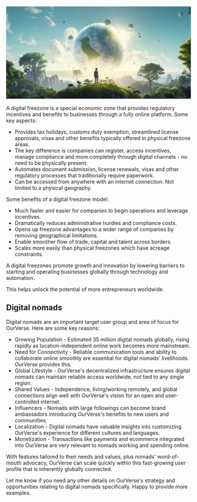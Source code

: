 

![](img/new_world.png)


A digital freezone is a special economic zone that provides regulatory incentives and benefits to businesses through a fully online platform. Some key aspects:

- Provides tax holidays, customs duty exemption, streamlined license approvals, visas and other benefits typically offered in physical freezone areas.
- The key difference is companies can register, access incentives, manage compliance and more completely through digital channels - no need to be physically present.
- Automates document submission, license renewals, visas and other regulatory processes that traditionally require paperwork.
- Can be accessed from anywhere with an internet connection. Not limited to a physical geography.

Some benefits of a digital freezone model:

- Much faster and easier for companies to begin operations and leverage incentives.
- Dramatically reduces administrative hurdles and compliance costs.
- Opens up freezone advantages to a wider range of companies by removing geographical limitations.
- Enable smoother flow of trade, capital and talent across borders.
- Scales more easily than physical freezones which have acreage constraints.

A digital freezones promote growth and innovation by lowering barriers to starting and operating businesses globally through technology and automation. 

This helps unlock the potential of more entrepreneurs worldwide.

## Digital nomads

Digital nomads are an important target user group and area of focus for OurVerse. Here are some key reasons:

- Growing Population - Estimated 35 million digital nomads globally, rising rapidly as location-independent online work becomes more mainstream.
- Need for Connectivity - Reliable communication tools and ability to collaborate online smoothly are essential for digital nomads' livelihoods. OurVerse provides this.
- Global Lifestyle - OurVerse's decentralized infrastructure ensures digital nomads can maintain reliable access worldwide, not tied to any single region.
- Shared Values - Independence, living/working remotely, and global connections align well with OurVerse's vision for an open and user-controlled internet.
- Influencers - Nomads with large followings can become brand ambassadors introducing OurVerse's benefits to new users and communities.
- Localization - Digital nomads have valuable insights into customizing OurVerse's experience for different cultures and languages.
- Monetization - Transactions like payments and ecommerce integrated into OurVerse are very relevant to nomads working and spending online.

With features tailored to their needs and values, plus nomads' word-of-mouth advocacy, OurVerse can scale quickly within this fast-growing user profile that is inherently globally connected.

Let me know if you need any other details on OurVerse's strategy and opportunities relating to digital nomads specifically. Happy to provide more examples.